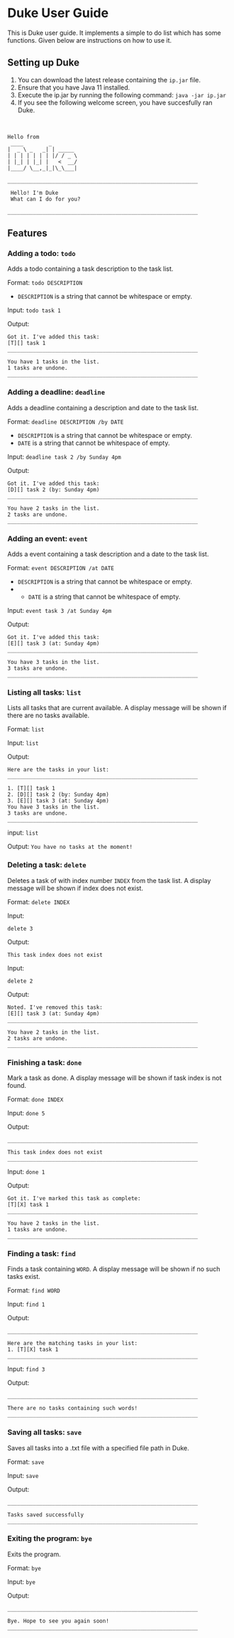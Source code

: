 # Duke User Guide

This is Duke user guide. It implements a simple to do list which has some functions. Given below are instructions on how to use it.

## Setting up Duke

1. You can download the latest release containing the `ip.jar` file.
2. Ensure that you have Java 11 installed.
3. Execute the ip.jar by running the following command: `java -jar ip.jar`
4. If you see the following welcome screen, you have succesfully ran Duke.
<br/>

```
Hello from
 ____        _        
|  _ \ _   _| | _____ 
| | | | | | | |/ / _ \
| |_| | |_| |   <  __/
|____/ \__,_|_|\_\___|

____________________________________________________________

 Hello! I'm Duke
 What can I do for you?

____________________________________________________________
```

## Features

### Adding a todo: `todo`
Adds a todo containing a task description to the task list.

Format: ```todo DESCRIPTION```
* `DESCRIPTION` is a string that cannot be whitespace or empty.

Input:
`todo task 1`

Output:
```
Got it. I've added this task:
[T][] task 1
____________________________________________________________

You have 1 tasks in the list.
1 tasks are undone.
____________________________________________________________
```
### Adding a deadline: `deadline`
Adds a deadline containing a description and date to the task list.

Format: ```deadline DESCRIPTION /by DATE```

* `DESCRIPTION` is a string that cannot be whitespace or empty.
* `DATE` is a string that cannot be whitespace of empty.

Input:
`deadline task 2 /by Sunday 4pm`

Output:
```
Got it. I've added this task:
[D][] task 2 (by: Sunday 4pm)
____________________________________________________________

You have 2 tasks in the list.
2 tasks are undone.
____________________________________________________________

```
### Adding an event: `event`
Adds a event containing a task description and a date to the task list.

Format: ```event DESCRIPTION /at DATE```

* `DESCRIPTION` is a string that cannot be whitespace or empty.
* * `DATE` is a string that cannot be whitespace of empty.

Input:
`event task 3 /at Sunday 4pm`

Output:
```
Got it. I've added this task:
[E][] task 3 (at: Sunday 4pm)
____________________________________________________________

You have 3 tasks in the list.
3 tasks are undone.
____________________________________________________________
```
### Listing all tasks: `list`
Lists all tasks that are current available. A display message will be shown if there are no tasks available.

Format: `list`

Input:
`list`

Output:
```
Here are the tasks in your list:
____________________________________________________________

1. [T][] task 1
2. [D][] task 2 (by: Sunday 4pm)
3. [E][] task 3 (at: Sunday 4pm)
You have 3 tasks in the list.
3 tasks are undone.
____________________________________________________________
```

input:
`list`

Output:
`You have no tasks at the moment!`

### Deleting a task: `delete`
Deletes a task of with index number `INDEX` from the task list. A display message will be shown if index does not exist.

Format: `delete INDEX`

Input:
```
delete 3
```

Output:
```
This task index does not exist
```

Input:
```
delete 2
```

Output:
```
Noted. I've removed this task:
[E][] task 3 (at: Sunday 4pm)
____________________________________________________________

You have 2 tasks in the list.
2 tasks are undone.
____________________________________________________________
```

### Finishing a task: `done`
Mark a task as done. A display message will be shown if task index is not found.

Format: `done INDEX`

Input:
`done 5`

Output:
```
____________________________________________________________

This task index does not exist
____________________________________________________________
```

Input:
`done 1`

Output:
```
Got it. I've marked this task as complete:
[T][X] task 1
____________________________________________________________

You have 2 tasks in the list.
1 tasks are undone.
____________________________________________________________
```
### Finding a task: `find`
Finds a task containing `WORD`. A display message will be shown if no such tasks exist.

Format: `find WORD`

Input:
`find 1`

Output:
```
____________________________________________________________

Here are the matching tasks in your list:
1. [T][X] task 1
____________________________________________________________
```

Input:
`find 3`

Output:
```
____________________________________________________________

There are no tasks containing such words!
____________________________________________________________
```

### Saving all tasks: `save`
Saves all tasks into a .txt file with a specified file path in Duke.

Format: `save`

Input:
`save`

Output:
```
____________________________________________________________

Tasks saved successfully
____________________________________________________________
```

### Exiting the program: `bye`
Exits the program.

Format: `bye`

Input:
`bye`

Output:
```
____________________________________________________________

Bye. Hope to see you again soon!
____________________________________________________________
```

